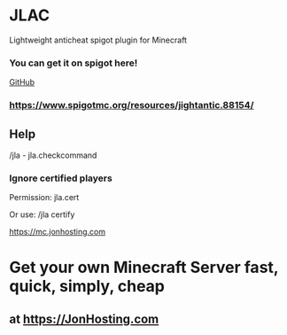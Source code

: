 # JLAC
Lightweight anticheat spigot plugin for Minecraft

### You can get it on spigot here!
[GitHub](http://github.com)
### https://www.spigotmc.org/resources/jightantic.88154/

## Help
/jla - jla.checkcommand

### Ignore certified players
Permission: jla.cert

Or use: /jla certify <player>

https://mc.jonhosting.com

# Get your own Minecraft Server fast, quick, simply, cheap
## at https://JonHosting.com
